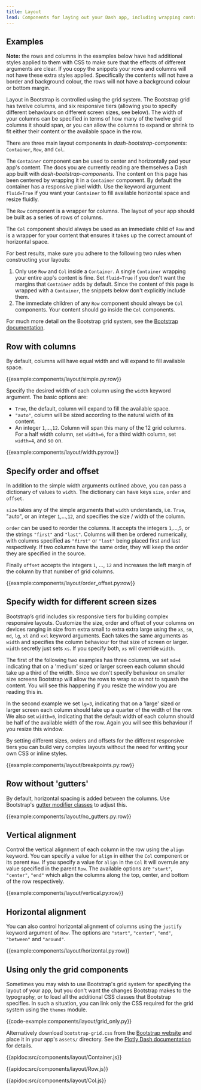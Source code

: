 ```yaml
---
title: Layout
lead: Components for laying out your Dash app, including wrapping containers, and a powerful, responsive grid system.
---
```


## Examples

**Note:** the rows and columns in the examples below have had additional styles applied to them with CSS to make sure that the effects of different arguments are clear. If you copy the snippets your rows and columns will not have these extra styles applied. Specifically the contents will not have a border and background colour, the rows will not have a background colour or bottom margin.

Layout in Bootstrap is controlled using the grid system. The Bootstrap grid has twelve columns, and six responsive tiers (allowing you to specify different behaviours on different screen sizes, see below). The width of your columns can be specified in terms of how many of the twelve grid columns it should span, or you can allow the columns to expand or shrink to fit either their content or the available space in the row.

There are three main layout components in _dash-bootstrap-components_: `Container`, `Row`, and `Col`.

The `Container` component can be used to center and horizontally pad your app's content. The docs you are currently reading are themselves a Dash app built with _dash-bootstrap-components_. The content on this page has been centered by wrapping it in a `Container` component. By default the container has a responsive pixel width. Use the keyword argument `fluid=True` if you want your `Container` to fill available horizontal space and resize fluidly.

The `Row` component is a wrapper for columns. The layout of your app should be built as a series of rows of columns.

The `Col` component should always be used as an immediate child of `Row` and is a wrapper for your content that ensures it takes up the correct amount of horizontal space.

For best results, make sure you adhere to the following two rules when constructing your layouts:

1. Only use `Row` and `Col` inside a `Container`. A single `Container` wrapping your entire app's content is fine. Set `fluid=True` if you don't want the margins that `Container` adds by default. Since the content of this page is wrapped with a `Container`, the snippets below don't explicitly include them.
2. The immediate children of any `Row` component should always be `Col` components. Your content should go inside the `Col` components.

For much more detail on the Bootstrap grid system, see the [Bootstrap documentation](https://getbootstrap.com/docs/5.1/layout/grid/).

## Row with columns

By default, columns will have equal width and will expand to fill available space.

{{example:components/layout/simple.py:row}}

Specify the desired width of each column using the `width` keyword argument. The basic options are:

- `True`, the default, column will expand to fill the available space.
- `"auto"`, column will be sized according to the natural width of its content.
- An integer `1`,...,`12`. Column will span this many of the 12 grid columns. For a half width column, set `width=6`, for a third width column, set `width=4`, and so on.

{{example:components/layout/width.py:row}}

## Specify order and offset

In addition to the simple width arguments outlined above, you can pass a dictionary of values to `width`. The dictionary can have keys `size`, `order` and `offset`.

`size` takes any of the simple arguments that `width` understands, i.e. `True`, "auto", or an integer `1`,...,`12`, and specifies the size / width of the column.

`order` can be used to reorder the columns. It accepts the integers `1`,...,`5`, or the strings `"first"` and `"last"`. Columns will then be ordered numerically, with columns specified as `"first"` or `"last"` being placed first and last respectively. If two columns have the same order, they will keep the order they are specified in the source.

Finally `offset` accepts the integers `1`, ..., `12` and increases the left margin of the column by that number of grid columns.

{{example:components/layout/order_offset.py:row}}

## Specify width for different screen sizes

Bootstrap’s grid includes six responsive tiers for building complex responsive layouts. Customize the size, order and offset of your columns on devices ranging in size from extra small to extra extra large using the `xs`, `sm`, `md`, `lg`, `xl` and `xxl` keyword arguments. Each takes the same arguments as `width` and specifies the column behaviour for that size of screen or larger. `width` secretly just sets `xs`. If you specify both, `xs` will override `width`.

The first of the following two examples has three columns, we set `md=4` indicating that on a 'medium' sized or larger screen each column should take up a third of the width. Since we don't specify behaviour on smaller size screens Bootstrap will allow the rows to wrap so as not to squash the content. You will see this happening if you resize the window you are reading this in.

In the second example we set `lg=3`, indicating that on a 'large' sized or larger screen each column should take up a quarter of the width of the row. We also set `width=6`, indicating that the default width of each column should be half of the available width of the row. Again you will see this behaviour if you resize this window.

By setting different sizes, orders and offsets for the different responsive tiers you can build very complex layouts without the need for writing your own CSS or inline styles.

{{example:components/layout/breakpoints.py:row}}

## Row without 'gutters'

By default, horizontal spacing is added between the columns. Use Bootstrap's [gutter modifier classes](https://getbootstrap.com/docs/5.1/layout/gutters/) to adjust this.

{{example:components/layout/no_gutters.py:row}}

## Vertical alignment

Control the vertical alignment of each column in the row using the `align` keyword. You can specify a value for `align` in either the `Col` component or its parent `Row`. If you specify a value for `align` in the `Col` it will overrule any value specified in the parent `Row`. The available options are `"start"`, `"center"`, `"end"` which align the columns along the top, center, and bottom of the row respectively.

{{example:components/layout/vertical.py:row}}

## Horizontal alignment

You can also control horizontal alignment of columns using the `justify` keyword argument of `Row`. The options are `"start"`, `"center"`, `"end"`, `"between"` and `"around"`.

{{example:components/layout/horizontal.py:row}}

## Using only the grid components

Sometimes you may wish to use Bootstrap's grid system for specifying the layout of your app, but you don't want the changes Bootstrap makes to the typography, or to load all the additional CSS classes that Bootstrap specifies. In such a situation, you can link only the CSS required for the grid system using the `themes` module.

{{code-example:components/layout/grid_only.py}}

Alternatively download `bootstrap-grid.css` from the [Bootstrap website](https://getbootstrap.com/docs/5.1/getting-started/download/) and place it in your app's `assets/` directory. See the [Plotly Dash documentation](https://dash.plotly.com/external-resources) for details.

{{apidoc:src/components/layout/Container.js}}

{{apidoc:src/components/layout/Row.js}}

{{apidoc:src/components/layout/Col.js}}

